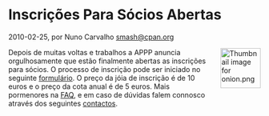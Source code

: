 
# Inscrições Para Sócios Abertas

 2010-02-25, por Nuno Carvalho <smash@cpan.org>

<form mt:asset-id="4" class="mt-enclosure mt-enclosure-image" contenteditable="false"><a href="http://perl.pt/images/onion-thumb-80x80.png"><img alt="Thumbnail image for onion.png" src="http://perl.pt/assets_c/2007/11/onion-thumb-80x80-thumb-80x80.png" class="mt-image-right" style="margin: 0pt 0pt 20px 20px; float: right;" height="80" width="80" /></a></form>Depois de muitas voltas e trabalhos a APPP anuncia orgulhosamente que estão finalmente abertas as inscrições para sócios. O processo de inscrição pode ser iniciado no seguinte <a href="http://perl.pt/cgi-bin/register">formulário</a>. O preço da jóia de inscrição é de 10 euros e o preço da cota anual é de 5 euros. Mais pormenores na <a href="http://www.perl.pt/faq.html">FAQ</a>, e em caso de dúvidas falem connosco através dos seguintes <a href="http://perl.pt/contactos.html">contactos</a>.
